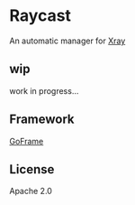 # Raycast

An automatic manager for [Xray](https://github.com/XTLS/Xray-core)

## wip

work in progress...

## Framework

[GoFrame](https://goframe.org)

## License

Apache 2.0

